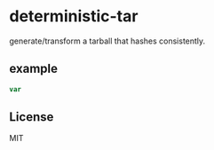 # deterministic-tar

generate/transform a tarball that hashes consistently.

## example

``` js
var

```


## License

MIT
